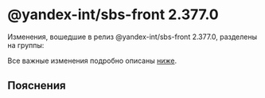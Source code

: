 # @yandex-int/sbs-front 2.377.0

<!-- ЧЕЛОВЕЧЕСКОЕ ВСТУПЛЕНИЕ -->

Изменения, вошедшие в релиз @yandex-int/sbs-front 2.377.0, разделены на группы:

Все важные изменения подробно описаны [ниже](#Пояснения).

## Пояснения

